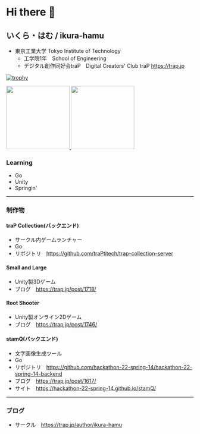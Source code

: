 # Hi there 👋

## いくら・はむ / ikura-hamu

- 東京工業大学 Tokyo Institute of Technology
  - 工学院1年　School of Engineering
  - デジタル創作同好会traP　Digital Creators' Club traP https://trap.jp

[![trophy](https://github-profile-trophy.vercel.app/?username=ikura-hamu&theme=tokyonight)](https://github.com/ryo-ma/github-profile-trophy)

<a href="https://github.com/anuraghazra/github-readme-stats">
<img height=170 src="https://github-readme-stats.vercel.app/api/top-langs/?username=ikura-hamu&layout=compact&theme=tokyonight">

<img height=170 src="https://github-readme-stats.vercel.app/api?username=ikura-hamu&show_icons=true&count_private=true&theme=tokyonight">
</a>

### Learning

- Go
- Unity
- Springin'

- - -

### 制作物

#### traP Collection(バックエンド)

- サークル内ゲームランチャー
- Go
- リポジトリ　https://github.com/traPtitech/trap-collection-server

#### Small and Large

- Unity製3Dゲーム
- ブログ　https://trap.jp/post/1718/

#### Root Shooter

- Unity製オンライン2Dゲーム
- ブログ　https://trap.jp/post/1746/

#### stamQ(バックエンド)

- 文字画像生成ツール
- Go
- リポジトリ　https://github.com/hackathon-22-spring-14/hackathon-22-spring-14-backend
- ブログ　https://trap.jp/post/1617/
- サイト　https://hackathon-22-spring-14.github.io/stamQ/

- - -

### ブログ

- サークル　https://trap.jp/author/ikura-hamu
